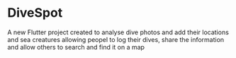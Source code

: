 # DiveSpot

A new Flutter project created to analyse dive photos and add their locations and sea creatures allowing peopel to log their dives, share the information and allow others to search and find it on a map
